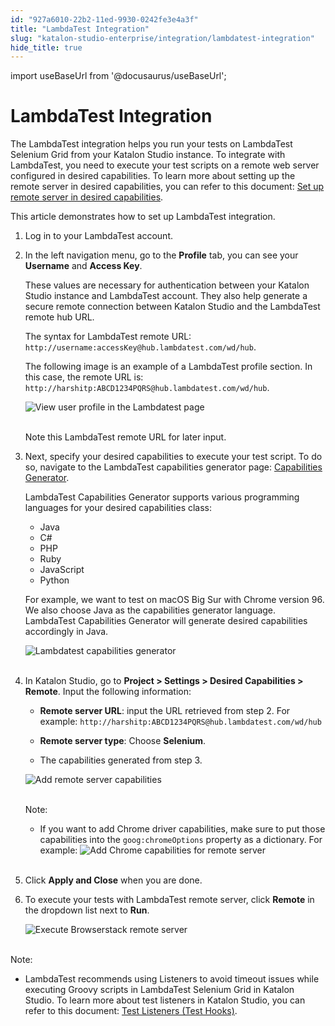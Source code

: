 ```yaml
---
id: "927a6010-22b2-11ed-9930-0242fe3e4a3f"
title: "LambdaTest Integration"
slug: "katalon-studio-enterprise/integration/lambdatest-integration"
hide_title: true
---
```

import useBaseUrl from '@docusaurus/useBaseUrl';


# <a id="id" class="anchor_top_offset"/><a id="ariaid-title1" class="anchor_top_offset"/>LambdaTest Integration

<p xmlns="http://www.w3.org/1999/xhtml" className="p">The LambdaTest integration helps you run your tests on LambdaTest Selenium Grid from your Katalon Studio instance. To integrate with LambdaTest, you need to execute your test scripts on a remote web server configured in desired capabilities. To learn more about setting up the remote server in desired capabilities, you can refer to this document: <a className="xref" href="/docs/katalon-studio-enterprise/create-tests-and-projects/configure-test-cases/desired-capabilities/set-up-remote-server-in-desired-capabilities#task-8626">Set up remote server in desired capabilities</a>.</p> 
<p xmlns="http://www.w3.org/1999/xhtml" className="p">This article demonstrates how to set up LambdaTest integration.</p> 
<ol xmlns="http://www.w3.org/1999/xhtml" className="ol"><li className="li">     <p className="p">Log in to your LambdaTest account.</p>   </li><li className="li">     <p className="p">In the left navigation menu, go to the <strong className="ph b">Profile</strong> tab, you can see your <strong className="ph b">Username</strong> and <strong className="ph b">Access Key</strong>.</p>     <p className="p">These values are necessary for authentication between your Katalon Studio instance and LambdaTest account. They also help generate a secure remote connection between Katalon Studio and the LambdaTest remote hub URL.</p>     <p className="p">The syntax for LambdaTest remote URL: <code className="ph codeph">http://username:accessKey@hub.lambdatest.com/wd/hub</code>.</p>     <p className="p">The following image is an example of a LambdaTest profile section. In this case, the remote URL is: <code className="ph codeph">http://harshitp:ABCD1234PQRS@hub.lambdatest.com/wd/hub</code>.</p>     <p className="p"> <img className="image" src={useBaseUrl("https://github.com/katalon-studio/docs-images/raw/master/katalon-studio/docs/lambdatest-integration/KS-LAMBDATEST-Username-access-keys.png")} width={850} alt="View user profile in the Lambdatest page" /><br /><br />     </p>     <p className="p">Note this LambdaTest remote URL for later input.</p>   </li><li className="li">     <p className="p">Next, specify your desired capabilities to execute your test script. To do so, navigate to the LambdaTest capabilities generator page: <a className="xref j-external-link" href="https://www.lambdatest.com/capabilities-generator/" target="_blank">Capabilities Generator</a>.</p>     <p className="p">LambdaTest Capabilities Generator supports various programming languages for your desired capabilities class:</p>     <ul className="ul"><li className="li">Java</li><li className="li">C#</li><li className="li">PHP</li><li className="li">Ruby</li><li className="li">JavaScript</li><li className="li">Python</li></ul>     <p className="p">For example, we want to test on macOS Big Sur with Chrome version 96. We also choose Java as the capabilities generator language. LambdaTest Capabilities Generator will generate desired capabilities accordingly in Java.</p>     <p className="p"> <img className="image" src={useBaseUrl("https://github.com/katalon-studio/docs-images/raw/master/katalon-studio/docs/lambdatest-integration/KS-LAMBDATEST-Capabilities-generator.png")} width={850} alt="Lambdatest capabilities generator" /><br /><br />     </p>   </li><li className="li">     <p className="p">In Katalon Studio, go to <strong className="ph b">Project &gt; Settings &gt; Desired Capabilities &gt; Remote</strong>. Input the following information:</p>     <ul className="ul"><li className="li">         <p className="p"> <strong className="ph b">Remote server URL</strong>: input the URL retrieved from step 2. For example: <code className="ph codeph">http://harshitp:ABCD1234PQRS@hub.lambdatest.com/wd/hub</code>         </p>       </li><li className="li">         <p className="p"> <strong className="ph b">Remote server type</strong>: Choose <strong className="ph b">Selenium</strong>.</p>       </li><li className="li">         <p className="p">The capabilities generated from step 3.</p>       </li></ul>     <p className="p"> <img className="image" src={useBaseUrl("https://github.com/katalon-studio/docs-images/raw/master/katalon-studio/docs/lambdatest-integration/KS-LAMBDATEST-Set-DC.png")} width={700} alt="Add remote server capabilities" /><br /><br />     </p>     <div className="note note note_note"><span className="note__title">Note:</span>        <ul className="ul"><li className="li">If you want to add Chrome driver capabilities, make sure to put those capabilities into the <code className="ph codeph">goog:chromeOptions</code> property as a dictionary. For example: <img className="image" src={useBaseUrl("https://github.com/katalon-studio/docs-images/raw/master/katalon-studio/docs/browserstack-integration/KS-BROWSERSTACK-Add-capabilities-Chrome.png")} width={500} alt="Add Chrome capabilities for remote server" /><br /><br />         </li></ul>     </div>   </li><li className="li">     <p className="p">Click <strong className="ph b">Apply and Close</strong> when you are done.</p>   </li><li className="li">     <p className="p">To execute your tests with LambdaTest remote server, click <strong className="ph b">Remote</strong> in the dropdown list next to <strong className="ph b">Run</strong>.</p>     <p className="p"> <img className="image" src={useBaseUrl("https://github.com/katalon-studio/docs-images/raw/master/katalon-studio/docs/browserstack-integration/KS-BROWSERSTACK-Execute-remote.png")} width={250} alt="Execute Browserstack remote server" /><br /><br />     </p>   </li></ol> 
<div xmlns="http://www.w3.org/1999/xhtml" className="note note note_note"><span className="note__title">Note:</span> 
  <ul className="ul"><li className="li">LambdaTest recommends using Listeners to avoid timeout issues while executing Groovy scripts in LambdaTest Selenium Grid in Katalon Studio. To learn more about test listeners in Katalon Studio, you can refer to this document: <a className="xref" href="/docs/katalon-studio-enterprise/create-tests-and-projects/manage-projects/test-fixtures-and-test-listeners-test-hooks#concept-7786">Test Listeners (Test Hooks)</a>.</li></ul>
</div>
